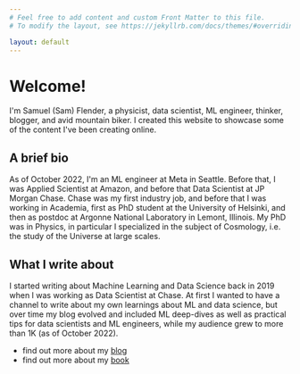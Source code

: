 ```yaml
---
# Feel free to add content and custom Front Matter to this file.
# To modify the layout, see https://jekyllrb.com/docs/themes/#overriding-theme-defaults

layout: default
---
```


# Welcome!
I'm Samuel (Sam) Flender, a physicist, data scientist, ML engineer, thinker, blogger, and avid mountain biker. I created this website to showcase some of the content I've been creating online.

## A brief bio
As of October 2022, I'm an ML engineer at Meta in Seattle. Before that, I was Applied Scientist at Amazon, and before that Data Scientist at JP Morgan Chase. Chase was my first industry job, and before that I was working in Academia, first as PhD student at the University of Helsinki, and then as postdoc at Argonne National Laboratory in Lemont, Illinois. My PhD was in Physics, in particular I specialized in the subject of Cosmology, i.e. the study of the Universe at large scales.

## What I write about 
I started writing about Machine Learning and Data Science back in 2019 when I was working as Data Scientist at Chase. At first I wanted to have a channel to write about my own learnings about ML and data science, but over time my blog evolved and included ML deep-dives as well as practical tips for data scientists and ML engineers, while my audience grew to more than 1K (as of October 2022).
- find out more about my [blog](https://samflender.com/blog/)
- find out more about my [book](https://samflender.com/book/)
